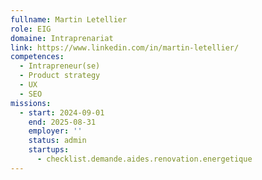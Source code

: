 ```yaml
---
fullname: Martin Letellier
role: EIG
domaine: Intraprenariat
link: https://www.linkedin.com/in/martin-letellier/
competences:
  - Intrapreneur(se)
  - Product strategy
  - UX
  - SEO
missions:
  - start: 2024-09-01
    end: 2025-08-31
    employer: ''
    status: admin
    startups:
      - checklist.demande.aides.renovation.energetique
---
```

